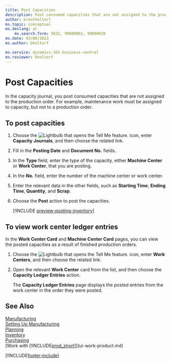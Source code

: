 ```yaml
---
title: Post Capacities
description: Post consumed capacities that are not assigned to the production order in the capacity journal and view posted capacities on the capacity ledger entries page. 
author: brentholtorf
ms.topic: conceptual
ms.devlang: al
    ms.search.form: 5832, 99000802, 99000820
ms.date: 03/08/2023
ms.author: bholtorf

ms.service: dynamics-365-business-central
ms.reviewer: bholtorf
---
```

# Post Capacities

In the capacity journal, you post consumed capacities that are not assigned to the production order. For example, maintenance work must be assigned to capacity, but not to a production order.  

## To post capacities  

1. Choose the ![Lightbulb that opens the Tell Me feature.](media/ui-search/search_small.png "Tell me what you want to do") icon, enter **Capacity Journals**, and then choose the related link.  
2. Fill in the **Posting Date** and **Document No.** fields.  
3. In the **Type** field, enter the type of the capacity, either **Machine Center** or **Work Center**, that you are posting.  
4. In the **No.** field, enter the number of the machine center or work center.  
5. Enter the relevant data in the other fields, such as **Starting Time**, **Ending Time**, **Quantity**, and **Scrap**.  
6. Choose the **Post** action to post the capacities.  

    [!INCLUDE [preview-posting-inventory](includes/preview-posting-inventory.md)]

## To view work center ledger entries  

In the **Work Center Card** and **Machine Center Card** pages, you can view the posted capacities as a result of finished production orders.    
1. Choose the ![Lightbulb that opens the Tell Me feature.](media/ui-search/search_small.png "Tell me what you want to do") icon, enter **Work Centers**, and then choose the related link.  
2. Open the relevant **Work Center** card from the list, and then choose the **Capacity Ledger Entries** action.  

    The **Capacity Ledger Entries** page displays the posted entries from the work center in the order they were posted.   

## See Also  

[Manufacturing](production-manage-manufacturing.md)  
[Setting Up Manufacturing](production-configure-production-processes.md)  
[Planning](production-planning.md)  
[Inventory](inventory-manage-inventory.md)  
[Purchasing](purchasing-manage-purchasing.md)  
[Work with [!INCLUDE[prod_short](includes/prod_short.md)]](ui-work-product.md)


[!INCLUDE[footer-include](includes/footer-banner.md)]